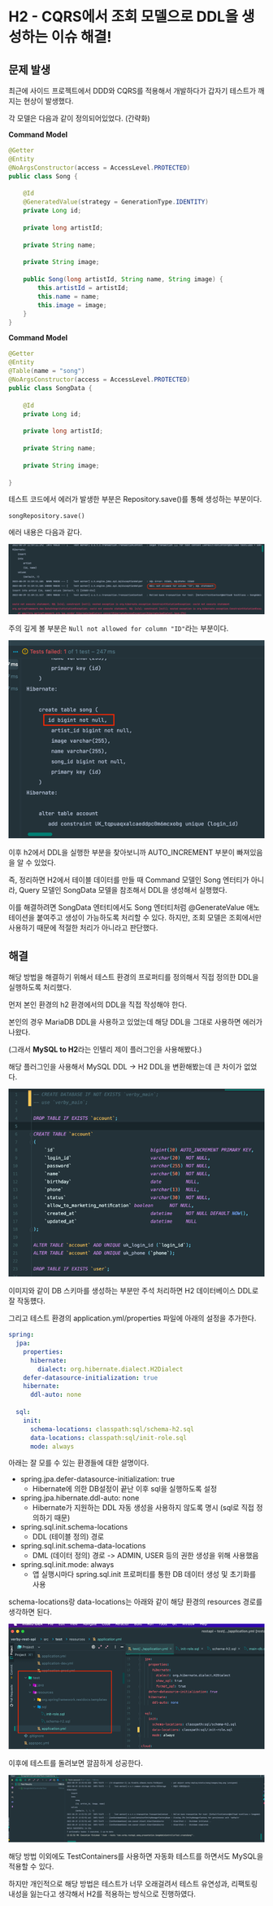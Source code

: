 # H2 - CQRS에서 조회 모델으로 DDL을 생성하는 이슈 해결!

## 문제 발생

최근에 사이드 프로젝트에서 DDD와 CQRS를 적용해서 개발하다가 갑자기 테스트가 깨지는 현상이 발생했다.

각 모델은 다음과 같이 정의되어있었다. (간략화)

**Command Model**
```java
@Getter
@Entity
@NoArgsConstructor(access = AccessLevel.PROTECTED)
public class Song {

    @Id
    @GeneratedValue(strategy = GenerationType.IDENTITY)
    private Long id;

    private long artistId;

    private String name;

    private String image;

    public Song(long artistId, String name, String image) {
        this.artistId = artistId;
        this.name = name;
        this.image = image;
    }
}

```

**Command Model**
```java
@Getter
@Entity
@Table(name = "song")
@NoArgsConstructor(access = AccessLevel.PROTECTED)
public class SongData {

    @Id
    private Long id;

    private long artistId;

    private String name;

    private String image;

}
```

테스트 코드에서 에러가 발생한 부분은 Repository.save()를 통해 생성하는 부분이다.

`songRepository.save()`

에러 내용은 다음과 같다.

![img.png](img.png)

주의 깊게 볼 부분은 `Null not allowed for column "ID"`라는 부분이다. 

![img_1.png](img_1.png)

이후 h2에서 DDL을 실행한 부분을 찾아보니까 AUTO_INCREMENT 부분이 빠져있음을 알 수 있었다.

즉, 정리하면 H2에서 테이블 데이터를 만들 때 Command 모델인 Song 엔터티가 아니라, Query 모델인 SongData 모델을 참조해서 DDL을 생성해서 실행했다.

이를 해결하려면 SongData 엔터티에서도 Song 엔터티처럼 @GenerateValue 애노테이션을 붙여주고 생성이 가능하도록 처리할 수 있다. 하지만, 조회 모델은 조회에서만 사용하기 때문에 적절한 처리가 아니라고 판단했다.

## 해결

해당 방법을 해결하기 위해서 테스트 환경의 프로퍼티를 정의해서 직접 정의한 DDL을 실행하도록 처리했다.

먼저 본인 환경의 h2 환경에서의 DDL을 직접 작성해야 한다.

본인의 경우 MariaDB DDL을 사용하고 있었는데 해당 DDL을 그대로 사용하면 에러가 나왔다.

(그래서 **MySQL to H2**라는 인텔리 제이 플러그인을 사용해봤다.)

해당 플러그인을 사용해서 MySQL DDL -> H2 DDL을 변환해봤는데 큰 차이가 없었다.

![img_2.png](img_2.png)

이미지와 같이 DB 스키마를 생성하는 부분만 주석 처리하면 H2 데이터베이스 DDL로 잘 작동헀다.

그리고 테스트 환경의 application.yml/properties 파일에 아래의 설정을 추가한다.
```yml
spring:
  jpa:
    properties:
      hibernate:
        dialect: org.hibernate.dialect.H2Dialect
    defer-datasource-initialization: true
    hibernate:
      ddl-auto: none

  sql:
    init:
      schema-locations: classpath:sql/schema-h2.sql
      data-locations: classpath:sql/init-role.sql
      mode: always
```
아래는 잘 모를 수 있는 환경들에 대한 설명이다.
- spring.jpa.defer-datasource-initialization: true 
  - Hibernate에 의한 DB설정이 끝난 이후 sql을 실행하도록 설정
- spring.jpa.hibernate.ddl-auto: none
  - Hibernate가 지원하는 DDL 자동 생성을 사용하지 않도록 명시 (sql로 직접 정의하기 때문)
- spring.sql.init.schema-locations
  - DDL (테이블 정의) 경로
- spring.sql.init.schema-data-locations
  - DML (데이터 정의) 경로 -> ADMIN, USER 등의 권한 생성을 위해 사용했음
- spring.sql.init.mode: always
  - 앱 실행시마다 spring.sql.init 프로퍼티를 통한 DB 데이터 생성 및 초기화를 사용

schema-locations랑 data-locations는 아래와 같이 해당 환경의 resources 경로를 생각하면 된다.

![img_3.png](img_3.png)

이후에 테스트를 돌려보면 깔끔하게 성공한다.

![img_4.png](img_4.png)

해당 방법 이외에도 TestContainers를 사용하면 자동화 테스트를 하면서도 MySQL을 적용할 수 있다.

하지만 개인적으로 해당 방법은 테스트가 너무 오래걸려서 테스트 유연성과, 리팩토링 내성을 잃는다고 생각해서 H2를 적용하는 방식으로 진행하였다.



